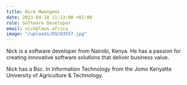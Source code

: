 ```yaml
---
title: Nick Mwangemi
date: 2023-04-18 11:13:00 +02:00
role: Software Developer
email: nick@laws.africa
image: "/uploads/DSC03557.jpg"
---
```


Nick is a software developer from Nairobi, Kenya. He has a passion for creating innovative software solutions that deliver business value.

Nick has a Bsc. In Information Technology from the Jomo Kenyatta University of Agriculture & Technology.